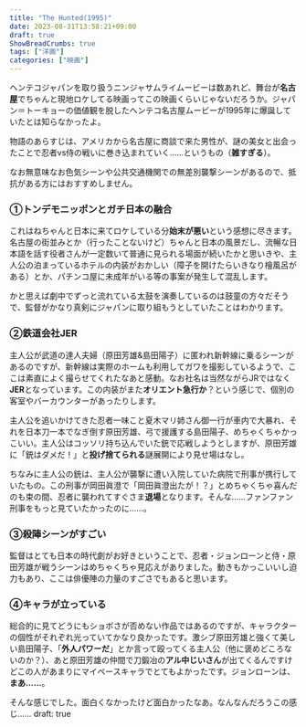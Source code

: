 ```yaml
---
title: "The Hunted(1995)"
date: 2023-08-31T13:58:21+09:00
draft: true
ShowBreadCrumbs: true
tags: ["洋画"]
categories: ["映画"]
---
```


ヘンテコジャパンを取り扱うニンジャサムライムービーは数あれど、舞台が**名古屋**でちゃんと現地ロケしてる映画ってこの映画くらいじゃないだろうか。ジャパン＝トーキョーの価値観を脱したヘンテコ名古屋ムービーが1995年に爆誕していたとは知らなかったよ。

物語のあらすじは、アメリカから名古屋に商談で来た男性が、謎の美女と出会ったことで忍者vs侍の戦いに巻き込まれていく……というもの（**雑すぎる**）。

なお無意味なお色気シーンや公共交通機関での無差別襲撃シーンがあるので、抵抗がある方にはおすすめしません。

### ①トンデモニッポンとガチ日本の融合

これはねちゃんと日本に来てロケしている分**始末が悪い**という感想に尽きます。名古屋の街並みとか（行ったことないけど）ちゃんと日本の風景だし、流暢な日本語を話す役者さんが一定数いて普通に見られる場面が続いたかと思いきや、主人公の泊まっているホテルの内装がおかしい（障子を開けたらいきなり檜風呂がある）とか、パチンコ屋に未成年がいる等の事案が発生して混乱します。

かと思えば劇中でずっと流れている太鼓を演奏しているのは鼓童の方々だそうで、監督がかなり真剣にジャパンに取り組もうとしていたことはわかります。

### ②鉄道会社JER

主人公が武道の達人夫婦（原田芳雄&島田陽子）に匿われ新幹線に乗るシーンがあるのですが、新幹線は実際のホームも利用してガワを撮影しているようで、ここは素直によく撮らせてくれたなあと感動。なお社名は当然ながらJRではなく**JER**となっています。この内装がまた**オリエント急行か**？という感じで、個別の客室やバーカウンターがあったりします。

主人公を追いかけてきた忍者一味こと夏木マリ姉さん御一行が車内で大暴れ、それを日本刀一本でなぎ倒す原田芳雄、弓で援護する島田陽子、めちゃくちゃかっこいい。主人公はコッソリ持ち込んでいた銃で応戦しようとしますが、原田芳雄に「銃はダメだ！」と**投げ捨てられる**謎展開により見せ場はなし。

ちなみに主人公の銃は、主人公が襲撃に遭い入院していた病院で刑事が携行していたもの。この刑事が岡田眞澄で「岡田眞澄出たが！？」とめちゃくちゃ喜んだのも束の間、忍者に襲われてすぐさま**退場**となります。そんな……ファンファン刑事をもっと見ていたかったのに……。

### ③殺陣シーンがすごい

監督はとても日本の時代劇がお好きということで、忍者・ジョンローンと侍・原田芳雄が戦うシーンはめちゃくちゃ見応えがありました。動きもかっこいいし迫力もあり、ここは俳優陣の力量のすごさでもあると思います。

### ④キャラが立っている

総合的に見てどうにもショボさが否めない作品ではあるのですが、キャラクターの個性がそれぞれ光っていてかなり良かったです。激シブ原田芳雄と強くて美しい島田陽子、「**外人パワーだ**」とか言って殴ってくる主人公（他に褒めどころないのか？）、あと原田芳雄の仲間で刀鍛冶の**アル中じいさん**が出てくるんですけどこの人があまりにマイペースキャラでとてもよかったです。ジョンローンは、**まあ……**。

そんな感じでした。面白くなかったけど面白かったなあ。なんなんだろうこの感じ……
draft: true
